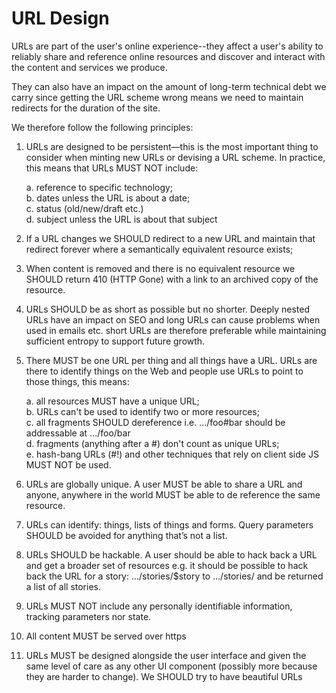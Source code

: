 # URL Design

URLs are part of the user's online experience--they affect a user's ability to reliably share and reference online resources and discover and interact with the content and services we produce. 

They can also have an impact on the amount of long-term technical debt we carry since getting the URL scheme wrong means we need to maintain redirects for the duration of the site.

We therefore follow the following principles:

1. URLs are designed to be persistent—this is the most important thing to consider when minting new URLs or devising a URL scheme. In practice, this means that URLs MUST NOT include:

    a. reference to specific technology; <br/>
    b. dates unless the URL is about a date; <br/>
    c. status (old/new/draft etc.) <br/>
    d. subject unless the URL is about that subject

2. If a URL changes we SHOULD redirect to a new URL and maintain that redirect forever where a semantically equivalent resource exists;

3. When content is removed and there is no equivalent resource we SHOULD return 410 (HTTP Gone) with a link to an archived copy of the resource.

4. URLs SHOULD be as short as possible but no shorter. Deeply nested URLs have an impact on SEO and long URLs can cause problems when used in emails etc. short URLs are therefore preferable while maintaining sufficient entropy to support future growth.

5. There MUST be one URL per thing and all things have a URL. URLs are there to identify things on the Web and people use URLs to point to those things, this means:

    a. all resources MUST have a unique URL; <br/>
    b. URLs can't be used to identify two or more resources; <br/>
    c. all fragments SHOULD dereference i.e. .../foo#bar should be addressable at .../foo/bar <br/>
    d. fragments (anything after a #) don't count as unique URLs; <br/>
    e. hash-bang URLs (#!) and other techniques that rely on client side JS MUST NOT be used.

6. URLs are globally unique. A user MUST be able to share a URL and anyone, anywhere in the world MUST be able to de reference the same resource.

7. URLs can identify: things, lists of things and forms. Query parameters SHOULD be avoided for anything that’s not a list. 

8. URLs SHOULD be hackable. A user should be able to hack back a URL and get a broader set of resources e.g. it should be possible to hack back the URL for a story: .../stories/$story to .../stories/ and be returned a list of all stories.

9. URLs MUST NOT include any personally identifiable information, tracking parameters nor state.

10. All content MUST be served over https

11. URLs MUST be designed alongside the user interface and given the same level of care as any other UI component (possibly more because they are harder to change). We SHOULD try to have beautiful URLs
